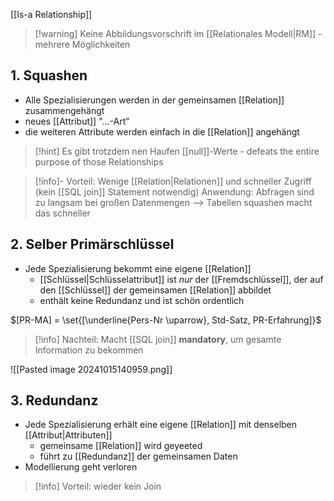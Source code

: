 [[Is-a Relationship]]

> [!warning] Keine Abbildungsvorschrift im [[Relationales Modell|RM]] - mehrere Möglichkeiten

## 1. Squashen
- Alle Spezialisierungen werden in der gemeinsamen [[Relation]] zusammengehängt
- neues [[Attribut]] "...-Art"
- die weiteren Attribute werden einfach in die [[Relation]] angehängt

> [!hint] Es gibt trotzdem nen Haufen [[null]]-Werte - defeats the entire purpose of those Relationships

> [!info]- Vorteil: Wenige [[Relation|Relationen]] und schneller Zugriff (kein [[SQL join]] Statement notwendig)
> Anwendung: Abfragen sind zu langsam bei großen Datenmengen --> Tabellen squashen macht das schneller
## 2. Selber Primärschlüssel
- Jede Spezialisierung bekommt eine eigene [[Relation]]
	- [[Schlüssel|Schlüsselattribut]] ist _nur_ der [[Fremdschlüssel]], der auf den [[Schlüssel]] der gemeinsamen [[Relation]] abbildet
	- enthält keine Redundanz und ist schön ordentlich

$[PR-MA] = \set{[\underline{Pers-Nr \uparrow}, Std-Satz, PR-Erfahrung]}$ 

> [!info] Nachteil: Macht [[SQL join]] **mandatory**, um gesamte Information zu bekommen

![[Pasted image 20241015140959.png]]
## 3. Redundanz
- Jede Spezialisierung erhält eine eigene [[Relation]] mit denselben [[Attribut|Attributen]]
	- gemeinsame [[Relation]] wird geyeeted
	- führt zu [[Redundanz]] der gemeinsamen Daten
- Modellierung geht verloren

> [!info] Vorteil: wieder kein Join